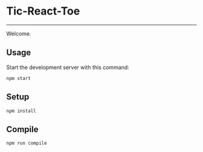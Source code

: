 # Tic-React-Toe
---

Welcome.



Usage
---

Start the development server with this command:

```
npm start
```



Setup
---

```
npm install
```



Compile
---

```
npm run compile
```
